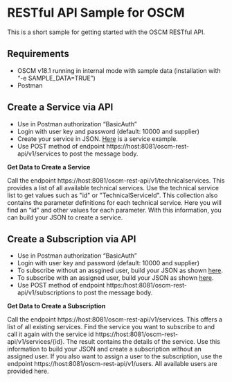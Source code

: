 # RESTful API Sample for OSCM

This is a short sample for getting started with the OSCM RESTful API.

## Requirements
-	OSCM v18.1 running in internal mode with sample data (installation with “-e SAMPLE_DATA=TRUE”)
-	Postman

## Create a Service via API
-	Use in Postman authorization “BasicAuth”
-	Login with user key and password (default: 10000 and supplier)
-	Create your service in JSON. [Here](https://github.com/servicecatalog/oscm-rest-api/blob/add/gettingStarted/docs/json/Service%20example) is a service example.
-	Use POST method of endpoint https://host:8081/oscm-rest-api/v1/services to post the message body.

**Get Data to Create a Service**

Call the endpoint https://host:8081/oscm-rest-api/v1/technicalservices. This provides a list of all available technical services. Use the technical service list to get values such as "id" or "TechnicalServiceId". This collection also contains the parameter definitions for each technical service. Here you will find an “id” and other values for each parameter. With this information, you can build your JSON to create a service.


## Create a Subscription via API
-	Use in Postman authorization “BasicAuth”
-	Login with user key and password (default: 10000 and supplier)
-	To subscribe without an assgined user, build your JSON as shown [here](https://github.com/servicecatalog/oscm-rest-api/blob/add/gettingStarted/docs/json/Subscription%20example). 
-	To subscribe with an assigned user, build your JSON as shown [here](https://github.com/servicecatalog/oscm-rest-api/blob/add/gettingStarted/docs/json/Subscription%20with%20user). 
-	Use POST method of endpoint https:/host:8081/oscm-rest-api/v1/subscriptions to post the message body. 

**Get Data to Create a Subscription**

Call the endpoint https://host:8081/oscm-rest-api/v1/services. This offers a list of all existing services. Find the service you want to subscribe to and call it again with the service id https://host:8081/oscm-rest-api/v1/services/{id}. The result contains the details of the service. Use this information to build your JSON and create a subscription without an assigned user. If you also want to assign a user to the subscription, use the endpoint https://host:8081/oscm-rest-api/v1/users. All available users are provided here.




 
